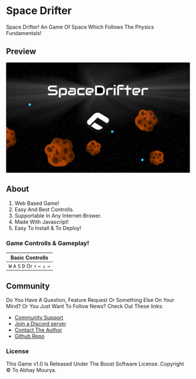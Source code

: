 # Space Drifter
Space Drifter! An Game Of Space Which Follows The Physics Fundamentals!

## Preview
![1](/readme/gallery/intro.png)

## About
1. Web Based Game!
2. Easy And Best Controlls.
3. Supportable In Any Internet-Brower.
4. Made With Javascript!
5. Easy To Install & To Deploy!

### Game Controlls & Gameplay!

 | Basic Controlls |
|:------------:|
 |<kbd>W</kbd> <kbd>A</kbd> <kbd>S</kbd> <kbd>D</kbd> Or <kbd>↑</kbd> <kbd>←</kbd> <kbd>↓</kbd> <kbd>→</kbd> |

## Community
Do You Have A Question, Feature Request Or Something Else On Your Mind?
Or You Just Want To Follow  News?
Check Out These links:

* [Community Support](https://discord.gg/autocode)
* [Join a Discord server](https://discord.gg/5V68EK8AeS)
* [Contact The Author](https://github.com/Abhay557)
* [Github Repo](https://github.com/Abhay557/Space-Drifter)

### License
This Game v1.0 Is Released Under The Boost Software License.
Copyright © To Abhay Mourya.